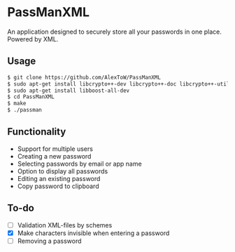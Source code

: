 # PassManXML
An application designed to securely store all your passwords in one place. Powered by XML.

 ## Usage
```bash
$ git clone https://github.com/AlexToW/PassManXML
$ sudo apt-get install libcrypto++-dev libcrypto++-doc libcrypto++-utils
$ sudo apt-get install libboost-all-dev
$ cd PassManXML
$ make
$ ./passman
```

## Functionality
- Support for multiple users
- Creating a new password
- Selecting passwords by email or app name
- Option to display all passwords
- Editing an existing password
- Copy password to clipboard

## To-do
- [ ] Validation XML-files by schemes
- [x] Make characters invisible when entering a password
- [ ] Removing a password